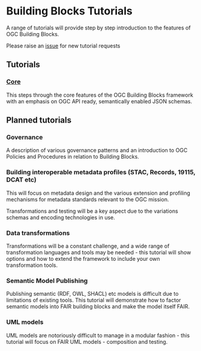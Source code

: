 # Building Blocks Tutorials

A range of tutorials will provide step by step introduction to the features of OGC Building Blocks.

Please raise an [issue](https://github.com/ogcincubator/bblocks-docs/issues) for new tutorial requests

## Tutorials

### [Core](https://ogcincubator.github.io/bblocks-tutorial/)

This steps through the core features of the OGC Building Blocks framework with an emphasis on OGC API ready, semantically enabled JSON schemas.


## Planned tutorials

### Governance

A description of various governance patterns and an introduction to OGC Policies and Procedures in relation to Building Blocks.

### Building interoperable metadata profiles (STAC, Records, 19115, DCAT etc)

This will focus on metadata design and the various extension and profiling mechanisms for metadata standards relevant to the OGC mission.

Transformations and testing will be a key aspect due to the variations schemas and encoding technologies in use.

### Data transformations

Transformations will be a constant challenge, and a wide range of transformation languages and tools may be needed - this tutorial will show options and how to extend the framework to include your own transformation tools.

### Semantic Model Publishing

Publishing semantic (RDF, OWL, SHACL) etc models is difficult due to limitations of existing tools. This tutorial will demonstrate how to factor semantic models into FAIR building blocks and make the model itself FAIR.

### UML models

UML models are notoriously difficult to manage in a modular fashion - this tutorial will focus on FAIR UML models - composition and testing.